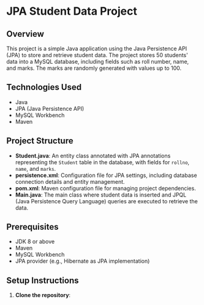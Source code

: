 # JPA Student Data Project

## Overview
This project is a simple Java application using the Java Persistence API (JPA) to store and retrieve student data. The project stores 50 students' data into a MySQL database, including fields such as roll number, name, and marks. The marks are randomly generated with values up to 100.

## Technologies Used
- Java
- JPA (Java Persistence API)
- MySQL Workbench
- Maven

## Project Structure
- **Student.java**: An entity class annotated with JPA annotations representing the `Student` table in the database, with fields for `rollno`, `name`, and `marks`.
- **persistence.xml**: Configuration file for JPA settings, including database connection details and entity management.
- **pom.xml**: Maven configuration file for managing project dependencies.
- **Main.java**: The main class where student data is inserted and JPQL (Java Persistence Query Language) queries are executed to retrieve the data.

## Prerequisites
- JDK 8 or above
- Maven
- MySQL Workbench
- JPA provider (e.g., Hibernate as JPA implementation)

## Setup Instructions
1. **Clone the repository**:
 
